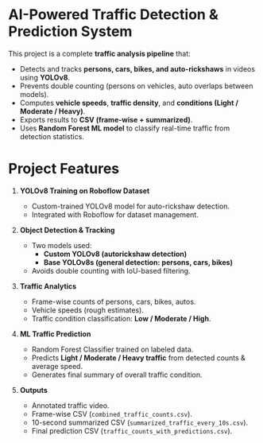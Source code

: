 #  AI-Powered Traffic Detection & Prediction System  

This project is a complete **traffic analysis pipeline** that:  
- Detects and tracks **persons, cars, bikes, and auto-rickshaws** in videos using **YOLOv8**.  
- Prevents double counting (persons on vehicles, auto overlaps between models).  
- Computes **vehicle speeds**, **traffic density**, and **conditions (Light / Moderate / Heavy)**.  
- Exports results to **CSV (frame-wise + summarized)**.  
- Uses **Random Forest ML model** to classify real-time traffic from detection statistics.  

# Project Features  

1. **YOLOv8 Training on Roboflow Dataset**
   - Custom-trained YOLOv8 model for auto-rickshaw detection.  
   - Integrated with Roboflow for dataset management.  

2. **Object Detection & Tracking**
   - Two models used:
     - **Custom YOLOv8 (autorickshaw detection)**
     - **Base YOLOv8s (general detection: persons, cars, bikes)**  
   - Avoids double counting with IoU-based filtering.  

3. **Traffic Analytics**
   - Frame-wise counts of persons, cars, bikes, autos.  
   - Vehicle speeds (rough estimates).  
   - Traffic condition classification: **Low / Moderate / High**.  

4. **ML Traffic Prediction**
   - Random Forest Classifier trained on labeled data.  
   - Predicts **Light / Moderate / Heavy traffic** from detected counts & average speed.  
   - Generates final summary of overall traffic condition.  

5. **Outputs**
   - Annotated traffic video.  
   - Frame-wise CSV (`combined_traffic_counts.csv`).  
   - 10-second summarized CSV (`summarized_traffic_every_10s.csv`).  
   - Final prediction CSV (`traffic_counts_with_predictions.csv`).  
